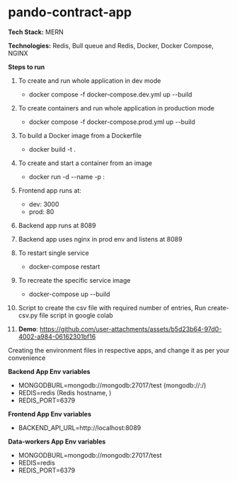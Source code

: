 # pando-contract-app

**Tech Stack:** MERN

**Technologies:** Redis, Bull queue and Redis, Docker, Docker Compose, NGINX

**Steps to run**

1. To create and run whole application in dev mode
   - docker compose -f docker-compose.dev.yml up --build
2. To create containers and run whole application in production mode
   - docker compose -f docker-compose.prod.yml up --build
3. To build a Docker image from a Dockerfile
   - docker build -t <image-name> .
4. To create and start a container from an image
   - docker run -d --name <container-name> -p <host-port>:<container-port> <image-name>
5. Frontend app runs at: 
   - dev: 3000
   - prod: 80
6. Backend app runs at 8089
7. Backend app uses nginx in prod env and listens at 8089
8. To restart single service
   - docker-compose restart <service-name1> <service-name2>
9. To recreate the specific service image
   - docker-compose up --build <service-name> 
10. Script to create the csv file with required number of entries, Run create-csv.py file script in google colab
    
11. **Demo**: https://github.com/user-attachments/assets/b5d23b64-97d0-4002-a984-06162301bf16

Creating the environment files in respective apps, and change it as per your convenience

**Backend App Env variables**
   - MONGODBURL=mongodb://mongodb:27017/test (mongodb://<service-name or mongodbhostname>:<port-no>/<dbname>)
   - REDIS=redis (Redis hostname, <service-name>)
   - REDIS_PORT=6379

**Frontend App Env variables**
   - BACKEND_API_URL=http://localhost:8089

**Data-workers App Env variables**
   - MONGODBURL=mongodb://mongodb:27017/test
   - REDIS=redis
   - REDIS_PORT=6379